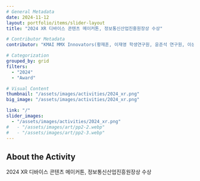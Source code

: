 ```yaml
---
# General Metadata
date: 2024-11-12
layout: portfolio/items/slider-layout
title: "2024 XR 디바이스 콘텐츠 메이커톤, 정보통신산업진흥원장상 수상"

# Contributor Metadata
contributor: "KMAI MMX Innovators(황재훈, 이재영 학생연구원, 윤준석 연구원, 이상아, 원홍인, 윤종필 수석연구원)"

# Categorization
grouped_by: grid
filters:
  - "2024"
  - "Award"

# Visual Content
thumbnail: "/assets/images/activities/2024_xr.png"
big_image: "/assets/images/activities/2024_xr.png"

link: "/"
slider_images:
  - "/assets/images/activities/2024_xr.png"
#   - "/assets/images/art/pp2-2.webp"
#   - "/assets/images/art/pp2-3.webp"
---
```

## About the Activity
2024 XR 디바이스 콘텐츠 메이커톤, 정보통신산업진흥원장상 수상